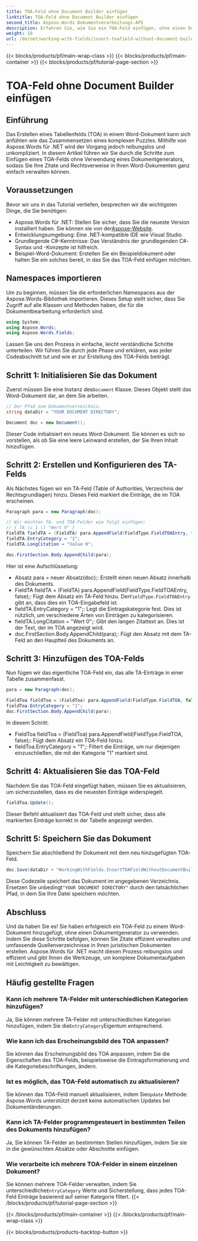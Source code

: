 ```yaml
---
title: TOA-Feld ohne Document Builder einfügen
linktitle: TOA-Feld ohne Document Builder einfügen
second_title: Aspose.Words Dokumentverarbeitungs-API
description: Erfahren Sie, wie Sie ein TOA-Feld einfügen, ohne einen Dokumentgenerator in Aspose.Words für .NET zu verwenden. Folgen Sie unserer Schritt-für-Schritt-Anleitung, um juristische Zitate effizient zu verwalten.
weight: 10
url: /de/net/working-with-fields/insert-toafield-without-document-builder/
---
```


{{< blocks/products/pf/main-wrap-class >}}
{{< blocks/products/pf/main-container >}}
{{< blocks/products/pf/tutorial-page-section >}}

# TOA-Feld ohne Document Builder einfügen

## Einführung

Das Erstellen eines Tabellenfelds (TOA) in einem Word-Dokument kann sich anfühlen wie das Zusammensetzen eines komplexen Puzzles. Mithilfe von Aspose.Words für .NET wird der Vorgang jedoch reibungslos und unkompliziert. In diesem Artikel führen wir Sie durch die Schritte zum Einfügen eines TOA-Felds ohne Verwendung eines Dokumentgenerators, sodass Sie Ihre Zitate und Rechtsverweise in Ihren Word-Dokumenten ganz einfach verwalten können.

## Voraussetzungen

Bevor wir uns in das Tutorial vertiefen, besprechen wir die wichtigsten Dinge, die Sie benötigen:

-  Aspose.Words für .NET: Stellen Sie sicher, dass Sie die neueste Version installiert haben. Sie können sie von der[Aspose-Website](https://releases.aspose.com/words/net/).
- Entwicklungsumgebung: Eine .NET-kompatible IDE wie Visual Studio.
- Grundlegende C#-Kenntnisse: Das Verständnis der grundlegenden C#-Syntax und -Konzepte ist hilfreich.
- Beispiel-Word-Dokument: Erstellen Sie ein Beispieldokument oder halten Sie ein solches bereit, in das Sie das TOA-Feld einfügen möchten.

## Namespaces importieren

Um zu beginnen, müssen Sie die erforderlichen Namespaces aus der Aspose.Words-Bibliothek importieren. Dieses Setup stellt sicher, dass Sie Zugriff auf alle Klassen und Methoden haben, die für die Dokumentbearbeitung erforderlich sind.

```csharp
using System;
using Aspose.Words;
using Aspose.Words.Fields;
```

Lassen Sie uns den Prozess in einfache, leicht verständliche Schritte unterteilen. Wir führen Sie durch jede Phase und erklären, was jeder Codeabschnitt tut und wie er zur Erstellung des TOA-Felds beiträgt.

## Schritt 1: Initialisieren Sie das Dokument

 Zuerst müssen Sie eine Instanz des`Document` Klasse. Dieses Objekt stellt das Word-Dokument dar, an dem Sie arbeiten.

```csharp
// Der Pfad zum Dokumentverzeichnis.
string dataDir = "YOUR DOCUMENT DIRECTORY";

Document doc = new Document();
```

Dieser Code initialisiert ein neues Word-Dokument. Sie können es sich so vorstellen, als ob Sie eine leere Leinwand erstellen, der Sie Ihren Inhalt hinzufügen.

## Schritt 2: Erstellen und Konfigurieren des TA-Felds

Als Nächstes fügen wir ein TA-Feld (Table of Authorities, Verzeichnis der Rechtsgrundlagen) hinzu. Dieses Feld markiert die Einträge, die im TOA erscheinen.

```csharp
Paragraph para = new Paragraph(doc);

// Wir möchten TA- und TOA-Felder wie folgt einfügen:
// { TA \c 1 \l "Wert 0" }
FieldTA fieldTA = (FieldTA) para.AppendField(FieldType.FieldTOAEntry, false);
fieldTA.EntryCategory = "1";
fieldTA.LongCitation = "Value 0";

doc.FirstSection.Body.AppendChild(para);
```

Hier ist eine Aufschlüsselung:
- Absatz para = neuer Absatz(doc);: Erstellt einen neuen Absatz innerhalb des Dokuments.
-  FieldTA fieldTA = (FieldTA) para.AppendField(FieldType.FieldTOAEntry, false);: Fügt dem Absatz ein TA-Feld hinzu. Der`FieldType.FieldTOAEntry` gibt an, dass dies ein TOA-Eingabefeld ist.
- fieldTA.EntryCategory = "1";: Legt die Eintragskategorie fest. Dies ist nützlich, um verschiedene Arten von Einträgen zu kategorisieren.
- fieldTA.LongCitation = "Wert 0";: Gibt den langen Zitattext an. Dies ist der Text, der im TOA angezeigt wird.
- doc.FirstSection.Body.AppendChild(para);: Fügt den Absatz mit dem TA-Feld an den Hauptteil des Dokuments an.

## Schritt 3: Hinzufügen des TOA-Felds

Nun fügen wir das eigentliche TOA-Feld ein, das alle TA-Einträge in einer Tabelle zusammenfasst.

```csharp
para = new Paragraph(doc);

FieldToa fieldToa = (FieldToa) para.AppendField(FieldType.FieldTOA, false);
fieldToa.EntryCategory = "1";
doc.FirstSection.Body.AppendChild(para);
```

In diesem Schritt:
- FieldToa fieldToa = (FieldToa) para.AppendField(FieldType.FieldTOA, false);: Fügt dem Absatz ein TOA-Feld hinzu.
- fieldToa.EntryCategory = "1";: Filtert die Einträge, um nur diejenigen einzuschließen, die mit der Kategorie "1" markiert sind.

## Schritt 4: Aktualisieren Sie das TOA-Feld

Nachdem Sie das TOA-Feld eingefügt haben, müssen Sie es aktualisieren, um sicherzustellen, dass es die neuesten Einträge widerspiegelt.

```csharp
fieldToa.Update();
```

Dieser Befehl aktualisiert das TOA-Feld und stellt sicher, dass alle markierten Einträge korrekt in der Tabelle angezeigt werden.

## Schritt 5: Speichern Sie das Dokument

Speichern Sie abschließend Ihr Dokument mit dem neu hinzugefügten TOA-Feld.

```csharp
doc.Save(dataDir + "WorkingWithFields.InsertTOAFieldWithoutDocumentBuilder.docx");
```

 Diese Codezeile speichert das Dokument im angegebenen Verzeichnis. Ersetzen Sie unbedingt`"YOUR DOCUMENT DIRECTORY"` durch den tatsächlichen Pfad, in dem Sie Ihre Datei speichern möchten.

## Abschluss

Und da haben Sie es! Sie haben erfolgreich ein TOA-Feld zu einem Word-Dokument hinzugefügt, ohne einen Dokumentgenerator zu verwenden. Indem Sie diese Schritte befolgen, können Sie Zitate effizient verwalten und umfassende Quellenverzeichnisse in Ihren juristischen Dokumenten erstellen. Aspose.Words für .NET macht diesen Prozess reibungslos und effizient und gibt Ihnen die Werkzeuge, um komplexe Dokumentaufgaben mit Leichtigkeit zu bewältigen.

## Häufig gestellte Fragen

### Kann ich mehrere TA-Felder mit unterschiedlichen Kategorien hinzufügen?
 Ja, Sie können mehrere TA-Felder mit unterschiedlichen Kategorien hinzufügen, indem Sie die`EntryCategory`Eigentum entsprechend.

### Wie kann ich das Erscheinungsbild des TOA anpassen?
Sie können das Erscheinungsbild des TOA anpassen, indem Sie die Eigenschaften des TOA-Felds, beispielsweise die Eintragsformatierung und die Kategoriebeschriftungen, ändern.

### Ist es möglich, das TOA-Feld automatisch zu aktualisieren?
 Sie können das TOA-Feld manuell aktualisieren, indem Sie`Update` Methode: Aspose.Words unterstützt derzeit keine automatischen Updates bei Dokumentänderungen.

### Kann ich TA-Felder programmgesteuert in bestimmten Teilen des Dokuments hinzufügen?
Ja, Sie können TA-Felder an bestimmten Stellen hinzufügen, indem Sie sie in die gewünschten Absätze oder Abschnitte einfügen.

### Wie verarbeite ich mehrere TOA-Felder in einem einzelnen Dokument?
 Sie können mehrere TOA-Felder verwalten, indem Sie unterschiedliche`EntryCategory` Werte und Sicherstellung, dass jedes TOA-Feld Einträge basierend auf seiner Kategorie filtert.
{{< /blocks/products/pf/tutorial-page-section >}}

{{< /blocks/products/pf/main-container >}}
{{< /blocks/products/pf/main-wrap-class >}}

{{< blocks/products/products-backtop-button >}}
